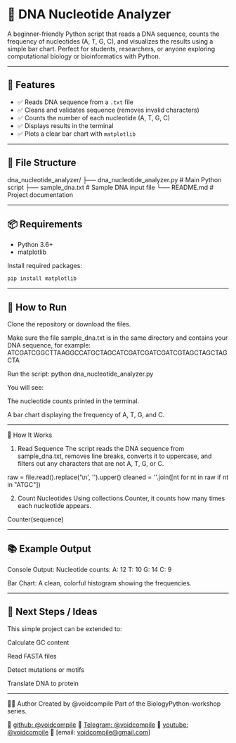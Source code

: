 # 🧬 DNA Nucleotide Analyzer

A beginner-friendly Python script that reads a DNA sequence, counts the frequency of nucleotides (A, T, G, C), and visualizes the results using a simple bar chart. Perfect for students, researchers, or anyone exploring computational biology or bioinformatics with Python.

---

## 🚀 Features

- ✅ Reads DNA sequence from a `.txt` file
- ✅ Cleans and validates sequence (removes invalid characters)
- ✅ Counts the number of each nucleotide (A, T, G, C)
- ✅ Displays results in the terminal
- ✅ Plots a clear bar chart with `matplotlib`

---

## 📁 File Structure

dna_nucleotide_analyzer/
├── dna_nucleotide_analyzer.py # Main Python script
├── sample_dna.txt # Sample DNA input file
└── README.md # Project documentation

---

## 📦 Requirements

- Python 3.6+
- matplotlib

Install required packages:

```bash
pip install matplotlib
```

---

## 🧪 How to Run
Clone the repository or download the files.

Make sure the file sample_dna.txt is in the same directory and contains your DNA sequence, for example:
ATCGATCGGCTTAAGGCCATGCTAGCATCGATCGATCGATCGTAGCTAGCTAGCTA

Run the script:
python dna_nucleotide_analyzer.py

You will see:

The nucleotide counts printed in the terminal.

A bar chart displaying the frequency of A, T, G, and C.

---

🧠 How It Works
1. Read Sequence
The script reads the DNA sequence from sample_dna.txt, removes line breaks, converts it to uppercase, and filters out any characters that are not A, T, G, or C.

raw = file.read().replace('\n', '').upper()
cleaned = ''.join([nt for nt in raw if nt in "ATGC"])

2. Count Nucleotides
Using collections.Counter, it counts how many times each nucleotide appears.

Counter(sequence)

---

## 📚 Example Output
Console Output:
Nucleotide counts:
  A: 12
  T: 10
  G: 14
  C: 9

Bar Chart:
A clean, colorful histogram showing the frequencies.

---

## 🧩 Next Steps / Ideas
This simple project can be extended to:

Calculate GC content

Read FASTA files

Detect mutations or motifs

Translate DNA to protein


---

🧑‍💻 Author
Created by @voidcompile
Part of the BiologyPython-workshop series.

📢 [github: @voidcompile](https://github.com/voidcompile)
📢 [Telegram: @voidcompile](https://t.me/voidcompile)
📢 [youtube: @voidcompile](https://www.youtube.com/@voidcompile)
📢 [email: voidcompile@gmail.com]







